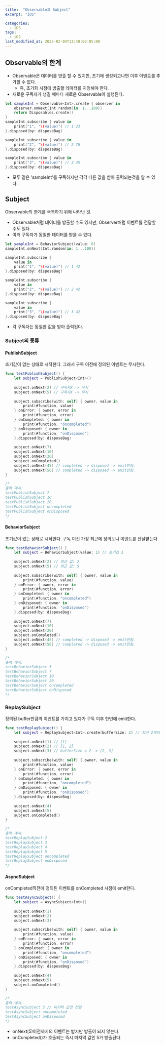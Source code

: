```yaml
---
title:  "Observable과 Subject"
excerpt: "iOS"

categories:
  - iOS
tags:
  - iOS
last_modified_at: 2025-03-04T13:40:02-05:00
---
```



## Observable의 한계
- Observable은 데이터를 방출 할 수 있지만, 초기에 생성되고나면 이후 이벤트를 추가할 수 없다.
  - 즉, 초기화 시점에 방출할 데이터를 지정해야 한다.
- 새로운 구독자가 생길 때마다 새로운 Observable이 실행된다. 

```swift
let sampleInt = Observable<Int>.create { observer in
    observer.onNext(Int.random(in: 1...100)) 
    return Disposables.create()
}
sampleInt.subscribe { value in
    print("1", "\(value)") // 1 23
}.disposed(by: disposeBag)

sampleInt.subscribe { value in
    print("2", "\(value)") // 2 76
}.disposed(by: disposeBag)

sampleInt.subscribe { value in
    print("3", "\(value)") // 3 45
}.disposed(by: disposeBag)
```
- 모두 같은 'sampleInt'를 구독하지만 각각 다른 값을 받아 출력되는것을 알 수 있다.

## Subject
Observable의 한계를 극복하기 위해 나타난 것.<br>
- Observable처럼 데이터를 방출할 수도 있지만, Observer처럼 이벤트를 전달할 수도 있다. 
- 여러 구독자가 동일한 데이터를 받을 수 있다.

```swift
let sampleInt = BehaviorSubject(value: 0) 
sampleInt.onNext(Int.random(in: 1...100)) 

sampleInt.subscribe {
    value in
    print("1", "\(value)") // 1 42
}.disposed(by: disposeBag)

sampleInt.subscribe {
    value in
    print("2", "\(value)") // 2 42
}.disposed(by: disposeBag)

sampleInt.subscribe {
    value in
    print("3", "\(value)") // 3 42
}.disposed(by: disposeBag)
```
- 각 구독자는 동일한 값을 받아 출력된다. 

### Subject의 종류

#### PublishSubject
초기값이 없는 상태로 시작한다. 그래서 구독 이전에 정의된 이벤트는 무시한다.<br>

```swift
func testPublishSubject() {
    let subject = PublishSubject<Int>()
    
    subject.onNext(2) // 구독자X -> 무시
    subject.onNext(5) // 구독자X -> 무시
    
    subject.subscribe(with: self) { owner, value in
        print(#function, value)
    } onError: { owner, error in
        print(#function, error)
    } onCompleted: { owner in
        print(#function, "oncompleted")
    } onDisposed: { owner in
        print(#function, "onDisposed")
    }.disposed(by: disposeBag)
    
    subject.onNext(7)
    subject.onNext(10)
    subject.onNext(20)
    subject.onCompleted()
    subject.onNext(45) // completed -> disposed -> emit안됨.
    subject.onNext(56) // completed -> disposed -> emit안됨.
}

/*
출력 예시:
testPublishSubject 7
testPublishSubject 10
testPublishSubject 20
testPublishSubject oncompleted
testPublishSubject onDisposed
*/
```

#### BehaviorSubject
초기값이 있는 상태로 시작한다. 구독 이전 가장 최근에 정의도니 이벤트를 전달받는다.<br>

```swift
func testBehaviorSubject() {
    let subject = BehaviorSubject(value: 1) // 초기값 1
    
    subject.onNext(2) // 최근 값: 2
    subject.onNext(5) // 최근 값: 5
    
    subject.subscribe(with: self) { owner, value in
        print(#function, value)
    } onError: { owner, error in
        print(#function, error)
    } onCompleted: { owner in
        print(#function, "oncompleted")
    } onDisposed: { owner in
        print(#function, "onDisposed")
    }.disposed(by: disposeBag)
    
    subject.onNext(7)
    subject.onNext(10)
    subject.onNext(20)
    subject.onCompleted()
    subject.onNext(45) // completed -> disposed -> emit안됨.
    subject.onNext(56) // completed -> disposed -> emit안됨.
}

/*
출력 예시:
testBehaviorSubject 5
testBehaviorSubject 7
testBehaviorSubject 10
testBehaviorSubject 20
testBehaviorSubject oncompleted
testBehaviorSubject onDisposed
*/
```

### ReplaySubject
정의된 buffer만큼의 이벤트를 가지고 있다가 구독 이후 한번에 emit한다.<br>

```swift
func testReplaySubject() {
    let subject = ReplaySubject<Int>.create(bufferSize: 2) // 최근 2개의 값 저장
    
    subject.onNext(1) // [1]
    subject.onNext(2) // [1, 2]
    subject.onNext(3) // bufferSize = 2 -> [2, 3] 
    
    subject.subscribe(with: self) { owner, value in
        print(#function, value)
    } onError: { owner, error in
        print(#function, error)
    } onCompleted: { owner in
        print(#function, "oncompleted")
    } onDisposed: { owner in
        print(#function, "onDisposed")
    }.disposed(by: disposeBag)
    
    subject.onNext(4)
    subject.onNext(5)
    subject.onCompleted()
}

/*
출력 예시:
testReplaySubject 2 
testReplaySubject 3
testReplaySubject 4
testReplaySubject 5
testReplaySubject oncompleted
testReplaySubject onDisposed
*/
```


#### AsyncSubject
onCompleted직전에 정의된 이벤트를 onCompleted 시점에 emit한다.<br>

```swift
func testAsyncSubject() {
    let subject = AsyncSubject<Int>()
    
    subject.onNext(1)
    subject.onNext(2)
    subject.onNext(3)
    
    subject.subscribe(with: self) { owner, value in
        print(#function, value)
    } onError: { owner, error in
        print(#function, error)
    } onCompleted: { owner in
        print(#function, "oncompleted")
    } onDisposed: { owner in
        print(#function, "onDisposed")
    }.disposed(by: disposeBag)
    
    subject.onNext(4)
    subject.onNext(5)
    subject.onCompleted()
}

/*
출력 예시:
testAsyncSubject 5 // 마지막 값만 전달
testAsyncSubject oncompleted
testAsyncSubject onDisposed
*/
```
- onNext(5)이전까지의 이벤트는 받지만 방출이 되지 않는다.
- onCompleted()가 호출되는 즉시 마지막 값인 5가 방출된다.
